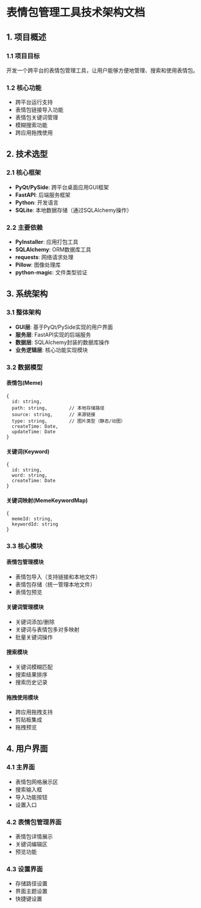 # 表情包管理工具技术架构文档

## 1. 项目概述

### 1.1 项目目标
开发一个跨平台的表情包管理工具，让用户能够方便地管理、搜索和使用表情包。

### 1.2 核心功能
- 跨平台运行支持
- 表情包链接导入功能
- 表情包关键词管理
- 模糊搜索功能
- 跨应用拖拽使用

## 2. 技术选型

### 2.1 核心框架
- **PyQt/PySide**: 跨平台桌面应用GUI框架
- **FastAPI**: 后端服务框架
- **Python**: 开发语言
- **SQLite**: 本地数据存储（通过SQLAlchemy操作）

### 2.2 主要依赖
- **PyInstaller**: 应用打包工具
- **SQLAlchemy**: ORM数据库工具
- **requests**: 网络请求处理
- **Pillow**: 图像处理库
- **python-magic**: 文件类型验证

## 3. 系统架构

### 3.1 整体架构
- **GUI层**: 基于PyQt/PySide实现的用户界面
- **服务层**: FastAPI实现的后端服务
- **数据层**: SQLAlchemy封装的数据库操作
- **业务逻辑层**: 核心功能实现模块

### 3.2 数据模型

#### 表情包(Meme)
```
{
  id: string,
  path: string,        // 本地存储路径
  source: string,      // 来源链接
  type: string,        // 图片类型（静态/动图）
  createTime: Date,
  updateTime: Date
}
```

#### 关键词(Keyword)
```
{
  id: string,
  word: string,
  createTime: Date
}
```

#### 关键词映射(MemeKeywordMap)
```
{
  memeId: string,
  keywordId: string
}
```

### 3.3 核心模块

#### 表情包管理模块
- 表情包导入（支持链接和本地文件）
- 表情包存储（统一管理本地文件）
- 表情包预览

#### 关键词管理模块
- 关键词添加/删除
- 关键词与表情包多对多映射
- 批量关键词操作

#### 搜索模块
- 关键词模糊匹配
- 搜索结果排序
- 搜索历史记录

#### 拖拽使用模块
- 跨应用拖拽支持
- 剪贴板集成
- 拖拽预览

## 4. 用户界面

### 4.1 主界面
- 表情包网格展示区
- 搜索输入框
- 导入功能按钮
- 设置入口

### 4.2 表情包管理界面
- 表情包详情展示
- 关键词编辑区
- 预览功能

### 4.3 设置界面
- 存储路径设置
- 界面主题设置
- 快捷键设置